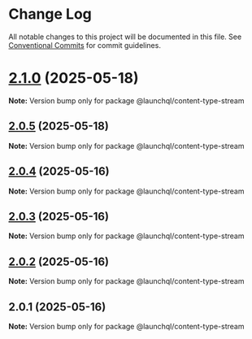 # Change Log

All notable changes to this project will be documented in this file.
See [Conventional Commits](https://conventionalcommits.org) for commit guidelines.

# [2.1.0](https://github.com/launchql/launchql/compare/@launchql/content-type-stream@2.0.5...@launchql/content-type-stream@2.1.0) (2025-05-18)

**Note:** Version bump only for package @launchql/content-type-stream





## [2.0.5](https://github.com/launchql/launchql/compare/@launchql/content-type-stream@2.0.4...@launchql/content-type-stream@2.0.5) (2025-05-18)

**Note:** Version bump only for package @launchql/content-type-stream





## [2.0.4](https://github.com/launchql/launchql/compare/@launchql/content-type-stream@2.0.3...@launchql/content-type-stream@2.0.4) (2025-05-16)

**Note:** Version bump only for package @launchql/content-type-stream





## [2.0.3](https://github.com/launchql/launchql/compare/@launchql/content-type-stream@2.0.2...@launchql/content-type-stream@2.0.3) (2025-05-16)

**Note:** Version bump only for package @launchql/content-type-stream





## [2.0.2](https://github.com/launchql/launchql/compare/@launchql/content-type-stream@2.0.1...@launchql/content-type-stream@2.0.2) (2025-05-16)

**Note:** Version bump only for package @launchql/content-type-stream





## 2.0.1 (2025-05-16)

**Note:** Version bump only for package @launchql/content-type-stream
